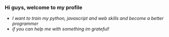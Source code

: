 ### Hi guys, welcome to my profile
- *I want to train my python, javascript and web skills and become a better programmer*
- *if you can help me with something im grateful!*


<!--
**1106656179sp/1106656179sp** is a ✨ _special_ ✨ repository because its `README.md` (this file) appears on your GitHub profile.

Here are some ideas to get you started:

- 🔭 I’m currently working on python projects
- 🌱 I’m currently learning python, js and html
- 👯 I’m looking to collaborate on codes
- 🤔 I’m looking for help with python
- ⚡ Fun fact: imma from brazil
-->
